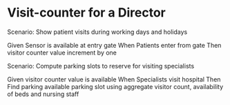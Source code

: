 # Visit-counter for a Director

Scenario: Show patient visits during working days and holidays

  Given Sensor is available at entry gate
  When Patients enter from gate
  Then visitor counter value increment by one

Scenario: Compute parking slots to reserve for visiting specialists

  Given visitor counter value is available
  When Specialists visit hospital
  Then Find parking available parking slot using aggregate visitor count, availability of beds and nursing staff
